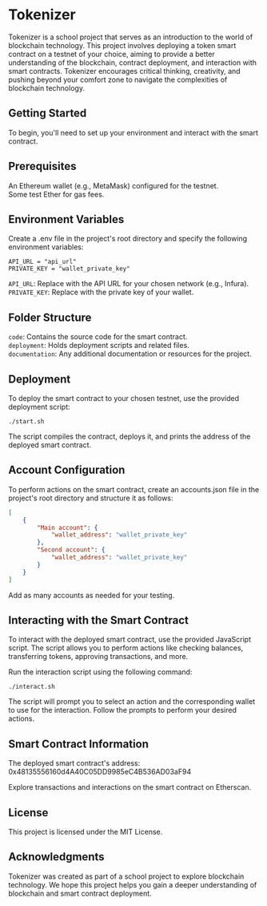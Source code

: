 # Tokenizer
Tokenizer is a school project that serves as an introduction to the world of blockchain technology. This project involves deploying a token smart contract on a testnet of your choice, aiming to provide a better understanding of the blockchain, contract deployment, and interaction with smart contracts. Tokenizer encourages critical thinking, creativity, and pushing beyond your comfort zone to navigate the complexities of blockchain technology.

## Getting Started
To begin, you'll need to set up your environment and interact with the smart contract.

## Prerequisites
An Ethereum wallet (e.g., MetaMask) configured for the testnet.<br>
Some test Ether for gas fees.

## Environment Variables
Create a .env file in the project's root directory and specify the following environment variables:

```plaintext
API_URL = "api_url"
PRIVATE_KEY = "wallet_private_key"
```
`API_URL`: Replace with the API URL for your chosen network (e.g., Infura).<br>
`PRIVATE_KEY`: Replace with the private key of your wallet.

## Folder Structure
`code`: Contains the source code for the smart contract.<br>
`deployment`: Holds deployment scripts and related files.<br>
`documentation`: Any additional documentation or resources for the project.

## Deployment
To deploy the smart contract to your chosen testnet, use the provided deployment script:

```shell
./start.sh
```
The script compiles the contract, deploys it, and prints the address of the deployed smart contract.

## Account Configuration
To perform actions on the smart contract, create an accounts.json file in the project's root directory and structure it as follows:

```json
[
    {
        "Main account": {
            "wallet_address": "wallet_private_key"
        },
        "Second account": {
            "wallet_address": "wallet_private_key"
        }
    }
]
```
Add as many accounts as needed for your testing.

## Interacting with the Smart Contract
To interact with the deployed smart contract, use the provided JavaScript script. The script allows you to perform actions like checking balances, transferring tokens, approving transactions, and more.

Run the interaction script using the following command:

```shell
./interact.sh
```
The script will prompt you to select an action and the corresponding wallet to use for the interaction. Follow the prompts to perform your desired actions.

## Smart Contract Information
The deployed smart contract's address: 0x48135556160d4A40C05DD9985eC4B536AD03aF94

Explore transactions and interactions on the smart contract on Etherscan.

## License
This project is licensed under the MIT License.

## Acknowledgments
Tokenizer was created as part of a school project to explore blockchain technology. We hope this project helps you gain a deeper understanding of blockchain and smart contract deployment.